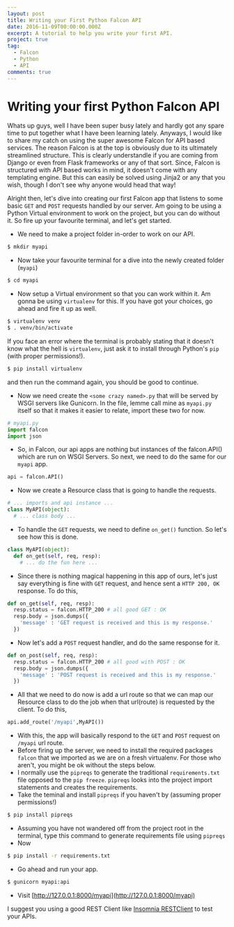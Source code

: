 ```yaml
---
layout: post
title: Writing your First Python Falcon API
date: 2016-11-09T00:00:00.000Z
excerpt: A tutorial to help you write your first API.
project: true
tag:
  - Falcon
  - Python
  - API
comments: true
---
```


# Writing your first Python Falcon API

Whats up guys, well I have been super busy lately and hardly got any spare time to put together what I have been learning lately. Anyways, I would like to share my catch on using the super awesome Falcon for API based services. The reason Falcon is at the top is obviously due to its ultimately streamlined structure. This is clearly understandle if you are coming from Django or even from Flask frameworks or any of that sort. Since, Falcon is structured with API based works in mind, it doesn't come with any templating engine. But this can easily be solved using Jinja2 or any that you wish, though I don't see why anyone would head that way!

Alright then, let's dive into creating our first Falcon app that listens to some basic `GET` and `POST` requests handled by our server. Am going to be using a Python Virtual environment to work on the project, but you can do without it. So fire up your favourite terminal, and let's get started.

* We need to make a project folder in-order to work on our API.

```bash
$ mkdir myapi
```
* Now take your favourite terminal for a dive into the newly created folder (`myapi`)

```bash
$ cd myapi
```
* Now setup a Virtual environment so that you can work within it. Am gonna be using `virtualenv` for this. If you have got your choices, go ahead and fire it up as well.

```bash
$ virtualenv venv  
$ . venv/bin/activate
```
If you face an error where the terminal is probably stating that it doesn't know what the hell is `virtualenv`, just ask it to install through Python's `pip` (with proper permissions!).

```bash
$ pip install virtualenv
```
and then run the command again, you should be good to continue.  

* Now we need create the `<some crazy named>.py` that will be served by WSGI servers like Gunicorn. In the file, lemme call mine as `myapi.py` itself so that it makes it easier to relate, import these two for now.

```python
# myapi.py
import falcon  
import json
```
* So, in Falcon, our api apps are nothing but instances of the falcon.API() which are run on WSGI Servers. So next, we need to do the same for our `myapi` app.

```python
api = falcon.API()
```
* Now we create a Resource class that is going to handle the requests.

```python
# ... imports and api instance ...
class MyAPI(object):
  # ... class body ...
```
* To handle the `GET` requests, we need to define `on_get()` function. So let's see how this is done.

```python
class MyAPI(object):
  def on_get(self, req, resp):
    # ... do the fun here ...
```
* Since there is nothing magical happening in this app of ours, let's just say everything is fine with `GET` request, and hence sent a `HTTP 200, OK` response. To do this,

```python
def on_get(self, req, resp):
  resp.status = falcon.HTTP_200 # all good GET : OK
  resp.body = json.dumps({
    'message' : 'GET request is received and this is my response.'
  })
```
* Now let's add a `POST` request handler, and do the same response for it.

```python
def on_post(self, req, resp):
  resp.status = falcon.HTTP_200 # all good with POST : OK
  resp.body = json.dumps({
    'message' : 'POST request is received and this is my response.'
  })
```
* All that we need to do now is add a url route so that we can map our Resource class to do the job when that url(route) is requested by the client. To do this,

```python
api.add_route('/myapi',MyAPI())
```
* With this, the app will basically respond to the `GET` and `POST` request on `/myapi` url route.
* Before firing up the server, we need to install the required packages `falcon` that we imported as we are on a fresh virtualenv. For those who aren't, you might be ok without the steps below.
* I normally use the `pipreqs` to generate the traditional `requirements.txt` file opposed to the `pip freeze`. `pipreqs` looks into the project import statements and creates the requirements.
* Take the teminal and install `pipreqs` if you haven't by (assuming proper permissions!)

```bash
$ pip install pipreqs
```
* Assuming you have not wandered off from the project root in the terminal, type this command to generate requirements file using `pipreqs`
* Now

```bash
$ pip install -r requirements.txt
```
* Go ahead and run your app.

```bash
$ gunicorn myapi:api
```
* Visit [http://127.0.0.1:8000/myapi](http://127.0.0.1:8000/myapi)

I suggest you using a good REST Client like [Insomnia RESTClient](https://insomnia.rest/) to test your APIs.
